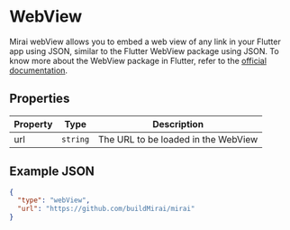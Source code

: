 # WebView

Mirai webView allows you to embed a web view of any link in your Flutter app using JSON, similar to the Flutter WebView package using JSON.
To know more about the WebView package in Flutter, refer to the [official documentation](https://pub.dev/packages/webview_flutter).

## Properties

| Property | Type     | Description                         |
| -------- | -------- | ----------------------------------- |
| url      | `string` | The URL to be loaded in the WebView |

## Example JSON

```json
{
  "type": "webView",
  "url": "https://github.com/buildMirai/mirai"
}
```
